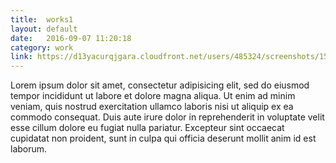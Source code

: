 ```yaml
---
title:  works1
layout: default
date:   2016-09-07 11:20:18
category: work
link: https://d13yacurqjgara.cloudfront.net/users/485324/screenshots/1581316/fireart_blog.jpg
---
```


Lorem ipsum dolor sit amet, consectetur adipisicing elit, sed do eiusmod tempor incididunt ut labore et dolore magna aliqua. Ut enim ad minim veniam, quis nostrud exercitation ullamco laboris nisi ut aliquip ex ea commodo consequat. Duis aute irure dolor in reprehenderit in voluptate velit esse cillum dolore eu fugiat nulla pariatur. Excepteur sint occaecat cupidatat non proident, sunt in culpa qui officia deserunt mollit anim id est laborum.
